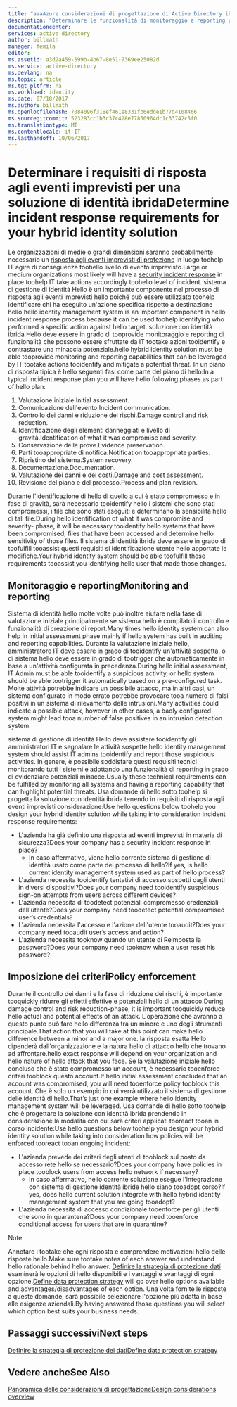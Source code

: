 ```yaml
---
title: "aaaAzure considerazioni di progettazione di Active Directory ibrido identità - determinare i requisiti di eventi imprevisti rResponse | Documenti Microsoft"
description: "Determinare le funzionalità di monitoraggio e reporting per la soluzione con identità ibrida hello che può essere utilizzato da IT tootake azioni tooidentify e un potenziali minacce"
documentationcenter: 
services: active-directory
author: billmath
manager: femila
editor: 
ms.assetid: a3d2a459-599b-4b67-8e51-7369ee25082d
ms.service: active-directory
ms.devlang: na
ms.topic: article
ms.tgt_pltfrm: na
ms.workload: identity
ms.date: 07/18/2017
ms.author: billmath
ms.openlocfilehash: 7084096f318ef461e8331fb6edde1b77d4108466
ms.sourcegitcommit: 523283cc1b3c37c428e77850964dc1c33742c5f0
ms.translationtype: MT
ms.contentlocale: it-IT
ms.lasthandoff: 10/06/2017
---
```

# <a name="determine-incident-response-requirements-for-your-hybrid-identity-solution"></a><span data-ttu-id="ea2d4-103">Determinare i requisiti di risposta agli eventi imprevisti per una soluzione di identità ibrida</span><span class="sxs-lookup"><span data-stu-id="ea2d4-103">Determine incident response requirements for your hybrid identity solution</span></span>
<span data-ttu-id="ea2d4-104">Le organizzazioni di medie o grandi dimensioni saranno probabilmente necessario un [risposta agli eventi imprevisti di protezione](https://technet.microsoft.com/library/cc700825.aspx) in luogo toohelp IT agire di conseguenza toohello livello di evento imprevisto.</span><span class="sxs-lookup"><span data-stu-id="ea2d4-104">Large or medium organizations most likely will have a [security incident response](https://technet.microsoft.com/library/cc700825.aspx) in place toohelp IT take actions accordingly toohello level of incident.</span></span> <span data-ttu-id="ea2d4-105">sistema di gestione di identità Hello è un importante componente nel processo di risposta agli eventi imprevisti hello poiché può essere utilizzato toohelp identificare chi ha eseguito un'azione specifica rispetto a destinazione hello.</span><span class="sxs-lookup"><span data-stu-id="ea2d4-105">hello identity management system is an important component in hello incident response process because it can be used toohelp identifying who performed a specific action against hello target.</span></span> <span data-ttu-id="ea2d4-106">soluzione con identità ibrida Hello deve essere in grado di tooprovide monitoraggio e reporting di funzionalità che possono essere sfruttate da IT tootake azioni tooidentify e contrastare una minaccia potenziale.</span><span class="sxs-lookup"><span data-stu-id="ea2d4-106">hello hybrid identity solution must be able tooprovide monitoring and reporting capabilities that can be leveraged by IT tootake actions tooidentify and mitigate a potential threat.</span></span> <span data-ttu-id="ea2d4-107">In un piano di risposta tipica è hello seguenti fasi come parte del piano di hello:</span><span class="sxs-lookup"><span data-stu-id="ea2d4-107">In a typical incident response plan you will have hello following phases as part of hello plan:</span></span>

1. <span data-ttu-id="ea2d4-108">Valutazione iniziale.</span><span class="sxs-lookup"><span data-stu-id="ea2d4-108">Initial assessment.</span></span>
2. <span data-ttu-id="ea2d4-109">Comunicazione dell'evento.</span><span class="sxs-lookup"><span data-stu-id="ea2d4-109">Incident communication.</span></span>
3. <span data-ttu-id="ea2d4-110">Controllo dei danni e riduzione dei rischi.</span><span class="sxs-lookup"><span data-stu-id="ea2d4-110">Damage control and risk reduction.</span></span>
4. <span data-ttu-id="ea2d4-111">Identificazione degli elementi danneggiati e livello di gravità.</span><span class="sxs-lookup"><span data-stu-id="ea2d4-111">Identification of what it was compromise and severity.</span></span>
5. <span data-ttu-id="ea2d4-112">Conservazione delle prove.</span><span class="sxs-lookup"><span data-stu-id="ea2d4-112">Evidence preservation.</span></span>
6. <span data-ttu-id="ea2d4-113">Parti tooappropriate di notifica.</span><span class="sxs-lookup"><span data-stu-id="ea2d4-113">Notification tooappropriate parties.</span></span>
7. <span data-ttu-id="ea2d4-114">Ripristino del sistema.</span><span class="sxs-lookup"><span data-stu-id="ea2d4-114">System recovery.</span></span>
8. <span data-ttu-id="ea2d4-115">Documentazione.</span><span class="sxs-lookup"><span data-stu-id="ea2d4-115">Documentation.</span></span>
9. <span data-ttu-id="ea2d4-116">Valutazione dei danni e dei costi.</span><span class="sxs-lookup"><span data-stu-id="ea2d4-116">Damage and cost assessment.</span></span>
10. <span data-ttu-id="ea2d4-117">Revisione del piano e del processo.</span><span class="sxs-lookup"><span data-stu-id="ea2d4-117">Process and plan revision.</span></span>

<span data-ttu-id="ea2d4-118">Durante l'identificazione di hello di quello a cui è stato compromesso e in fase di gravità, sarà necessario tooidentify hello i sistemi che sono stati compromessi, i file che sono stati eseguiti e determinano la sensibilità hello di tali file.</span><span class="sxs-lookup"><span data-stu-id="ea2d4-118">During hello identification of what it was compromise and severity- phase, it will be necessary tooidentify hello systems that have been compromised, files that have been accessed and determine hello sensitivity of those files.</span></span> <span data-ttu-id="ea2d4-119">Il sistema di identità ibrida deve essere in grado di toofulfill tooassist questi requisiti si identificazione utente hello apportate le modifiche.</span><span class="sxs-lookup"><span data-stu-id="ea2d4-119">Your hybrid identity system should be able toofulfill these requirements tooassist you identifying hello user that made those changes.</span></span> 

## <a name="monitoring-and-reporting"></a><span data-ttu-id="ea2d4-120">Monitoraggio e reporting</span><span class="sxs-lookup"><span data-stu-id="ea2d4-120">Monitoring and reporting</span></span>
<span data-ttu-id="ea2d4-121">Sistema di identità hello molte volte può inoltre aiutare nella fase di valutazione iniziale principalmente se sistema hello è compilato il controllo e funzionalità di creazione di report.</span><span class="sxs-lookup"><span data-stu-id="ea2d4-121">Many times hello identity system can also help in initial assessment phase mainly if hello system has built in auditing and reporting capabilities.</span></span> <span data-ttu-id="ea2d4-122">Durante la valutazione iniziale hello, amministratore IT deve essere in grado di tooidentify un'attività sospetta, o di sistema hello deve essere in grado di tootrigger che automaticamente in base a un'attività configurata in precedenza.</span><span class="sxs-lookup"><span data-stu-id="ea2d4-122">During hello initial assessment, IT Admin must be able tooidentify a suspicious activity, or hello system should be able tootrigger it automatically based on a pre-configured task.</span></span> <span data-ttu-id="ea2d4-123">Molte attività potrebbe indicare un possibile attacco, ma in altri casi, un sistema configurato in modo errato potrebbe provocare tooa numero di falsi positivi in un sistema di rilevamento delle intrusioni.</span><span class="sxs-lookup"><span data-stu-id="ea2d4-123">Many activities could indicate a possible attack, however in other cases, a badly configured system might lead tooa number of false positives in an intrusion detection system.</span></span> 

<span data-ttu-id="ea2d4-124">sistema di gestione di identità Hello deve assistere tooidentify gli amministratori IT e segnalare le attività sospette.</span><span class="sxs-lookup"><span data-stu-id="ea2d4-124">hello identity management system should assist IT admins tooidentify and report those suspicious activities.</span></span> <span data-ttu-id="ea2d4-125">In genere, è possibile soddisfare questi requisiti tecnici monitorando tutti i sistemi e adottando una funzionalità di reporting in grado di evidenziare potenziali minacce.</span><span class="sxs-lookup"><span data-stu-id="ea2d4-125">Usually these technical requirements can be fulfilled by monitoring all systems and having a reporting capability that can highlight potential threats.</span></span> <span data-ttu-id="ea2d4-126">Usa domande di hello sotto toohelp si progetta la soluzione con identità ibrida tenendo in requisiti di risposta agli eventi imprevisti considerazione:</span><span class="sxs-lookup"><span data-stu-id="ea2d4-126">Use hello questions below toohelp you design your hybrid identity solution while taking into consideration incident response requirements:</span></span>

* <span data-ttu-id="ea2d4-127">L'azienda ha già definito una risposta ad eventi imprevisti in materia di sicurezza?</span><span class="sxs-lookup"><span data-stu-id="ea2d4-127">Does your company has a security incident response in place?</span></span>
  * <span data-ttu-id="ea2d4-128">In caso affermativo, viene hello corrente sistema di gestione di identità usato come parte del processo di hello?</span><span class="sxs-lookup"><span data-stu-id="ea2d4-128">If yes, is hello current identity management system used as part of hello process?</span></span>
* <span data-ttu-id="ea2d4-129">L'azienda necessita tooidentify tentativi di accesso sospetti dagli utenti in diversi dispositivi?</span><span class="sxs-lookup"><span data-stu-id="ea2d4-129">Does your company need tooidentify suspicious sign-on attempts from users across different devices?</span></span>
* <span data-ttu-id="ea2d4-130">L'azienda necessita di toodetect potenziali compromesso credenziali dell'utente?</span><span class="sxs-lookup"><span data-stu-id="ea2d4-130">Does your company need toodetect potential compromised user’s credentials?</span></span>
* <span data-ttu-id="ea2d4-131">L'azienda necessita l'accesso e l'azione dell'utente tooaudit?</span><span class="sxs-lookup"><span data-stu-id="ea2d4-131">Does your company need tooaudit user’s access and action?</span></span>
* <span data-ttu-id="ea2d4-132">L'azienda necessita tooknow quando un utente di Reimposta la password?</span><span class="sxs-lookup"><span data-stu-id="ea2d4-132">Does your company need tooknow when a user reset his password?</span></span>

## <a name="policy-enforcement"></a><span data-ttu-id="ea2d4-133">Imposizione dei criteri</span><span class="sxs-lookup"><span data-stu-id="ea2d4-133">Policy enforcement</span></span>
<span data-ttu-id="ea2d4-134">Durante il controllo dei danni e la fase di riduzione dei rischi, è importante tooquickly ridurre gli effetti effettive e potenziali hello di un attacco.</span><span class="sxs-lookup"><span data-stu-id="ea2d4-134">During damage control and risk reduction-phase, it is important tooquickly reduce hello actual and potential effects of an attack.</span></span> <span data-ttu-id="ea2d4-135">L'operazione che avranno a questo punto può fare hello differenza tra un minore e uno degli strumenti principale.</span><span class="sxs-lookup"><span data-stu-id="ea2d4-135">That action that you will take at this point can make hello difference between a minor and a major one.</span></span> <span data-ttu-id="ea2d4-136">la risposta esatta Hello dipenderà dall'organizzazione e la natura hello di attacco hello che trovano ad affrontare.</span><span class="sxs-lookup"><span data-stu-id="ea2d4-136">hello exact response will depend on your organization and hello nature of hello attack that you face.</span></span> <span data-ttu-id="ea2d4-137">Se la valutazione iniziale hello concluso che è stato compromesso un account, è necessario tooenforce criteri tooblock questo account.</span><span class="sxs-lookup"><span data-stu-id="ea2d4-137">If hello initial assessment concluded that an account was compromised, you will need tooenforce policy tooblock this account.</span></span> <span data-ttu-id="ea2d4-138">Che è solo un esempio in cui verrà utilizzato il sistema di gestione delle identità di hello.</span><span class="sxs-lookup"><span data-stu-id="ea2d4-138">That’s just one example where hello identity management system will be leveraged.</span></span> <span data-ttu-id="ea2d4-139">Usa domande di hello sotto toohelp che è progettare la soluzione con identità ibrida prendendo in considerazione la modalità con cui sarà criteri applicati tooreact tooan in corso incidente:</span><span class="sxs-lookup"><span data-stu-id="ea2d4-139">Use hello questions below toohelp you design your hybrid identity solution while taking into consideration how policies will be enforced tooreact tooan ongoing incident:</span></span>

* <span data-ttu-id="ea2d4-140">L'azienda prevede dei criteri degli utenti di tooblock sul posto da accesso rete hello se necessario?</span><span class="sxs-lookup"><span data-stu-id="ea2d4-140">Does your company have policies in place tooblock users from access hello network if necessary?</span></span>
  * <span data-ttu-id="ea2d4-141">In caso affermativo, hello corrente soluzione esegue l'integrazione con sistema di gestione identità ibride hello siano tooadopt corso?</span><span class="sxs-lookup"><span data-stu-id="ea2d4-141">If yes, does hello current solution integrate with hello hybrid identity management system that you are going tooadopt?</span></span>
* <span data-ttu-id="ea2d4-142">L'azienda necessita di accesso condizionale tooenforce per gli utenti che sono in quarantena?</span><span class="sxs-lookup"><span data-stu-id="ea2d4-142">Does your company need tooenforce conditional access for users that are in quarantine?</span></span> 

> [!NOTE]
> <span data-ttu-id="ea2d4-143">Annotare i tootake che ogni risposta e comprendere motivazioni hello delle risposte hello.</span><span class="sxs-lookup"><span data-stu-id="ea2d4-143">Make sure tootake notes of each answer and understand hello rationale behind hello answer.</span></span> <span data-ttu-id="ea2d4-144">[Definire la strategia di protezione dati](active-directory-hybrid-identity-design-considerations-data-protection-strategy.md) esaminerà le opzioni di hello disponibili e i vantaggi e svantaggi di ogni opzione.</span><span class="sxs-lookup"><span data-stu-id="ea2d4-144">[Define data protection strategy](active-directory-hybrid-identity-design-considerations-data-protection-strategy.md) will go over hello options available and advantages/disadvantages of each option.</span></span>  <span data-ttu-id="ea2d4-145">Una volta fornite le risposte a queste domande, sarà possibile selezionare l'opzione più adatta in base alle esigenze aziendali.</span><span class="sxs-lookup"><span data-stu-id="ea2d4-145">By having answered those questions you will select which option best suits your business needs.</span></span>
> 
> 

## <a name="next-steps"></a><span data-ttu-id="ea2d4-146">Passaggi successivi</span><span class="sxs-lookup"><span data-stu-id="ea2d4-146">Next steps</span></span>
[<span data-ttu-id="ea2d4-147">Definire la strategia di protezione dei dati</span><span class="sxs-lookup"><span data-stu-id="ea2d4-147">Define data protection strategy</span></span>](active-directory-hybrid-identity-design-considerations-data-protection-strategy.md)

## <a name="see-also"></a><span data-ttu-id="ea2d4-148">Vedere anche</span><span class="sxs-lookup"><span data-stu-id="ea2d4-148">See Also</span></span>
[<span data-ttu-id="ea2d4-149">Panoramica delle considerazioni di progettazione</span><span class="sxs-lookup"><span data-stu-id="ea2d4-149">Design considerations overview</span></span>](active-directory-hybrid-identity-design-considerations-overview.md)

